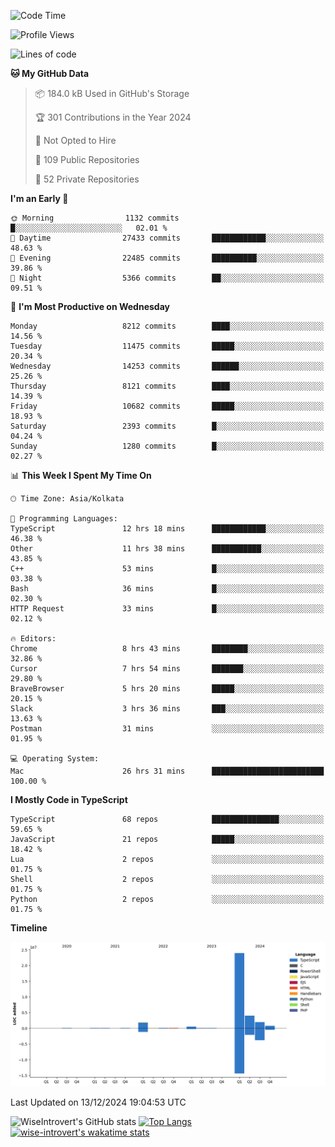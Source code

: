 <!--START_SECTION:waka-->
![Code Time](http://img.shields.io/badge/Code%20Time-1%2C957%20hrs%2024%20mins-blue)

![Profile Views](http://img.shields.io/badge/Profile%20Views-0-blue)

![Lines of code](https://img.shields.io/badge/From%20Hello%20World%20I%27ve%20Written-33.7%20million%20lines%20of%20code-blue)

**🐱 My GitHub Data** 

> 📦 184.0 kB Used in GitHub's Storage 
 > 
> 🏆 301 Contributions in the Year 2024
 > 
> 🚫 Not Opted to Hire
 > 
> 📜 109 Public Repositories 
 > 
> 🔑 52 Private Repositories 
 > 
**I'm an Early 🐤** 

```text
🌞 Morning                1132 commits        █░░░░░░░░░░░░░░░░░░░░░░░░   02.01 % 
🌆 Daytime                27433 commits       ████████████░░░░░░░░░░░░░   48.63 % 
🌃 Evening                22485 commits       ██████████░░░░░░░░░░░░░░░   39.86 % 
🌙 Night                  5366 commits        ██░░░░░░░░░░░░░░░░░░░░░░░   09.51 % 
```
📅 **I'm Most Productive on Wednesday** 

```text
Monday                   8212 commits        ████░░░░░░░░░░░░░░░░░░░░░   14.56 % 
Tuesday                  11475 commits       █████░░░░░░░░░░░░░░░░░░░░   20.34 % 
Wednesday                14253 commits       ██████░░░░░░░░░░░░░░░░░░░   25.26 % 
Thursday                 8121 commits        ████░░░░░░░░░░░░░░░░░░░░░   14.39 % 
Friday                   10682 commits       █████░░░░░░░░░░░░░░░░░░░░   18.93 % 
Saturday                 2393 commits        █░░░░░░░░░░░░░░░░░░░░░░░░   04.24 % 
Sunday                   1280 commits        █░░░░░░░░░░░░░░░░░░░░░░░░   02.27 % 
```


📊 **This Week I Spent My Time On** 

```text
🕑︎ Time Zone: Asia/Kolkata

💬 Programming Languages: 
TypeScript               12 hrs 18 mins      ████████████░░░░░░░░░░░░░   46.38 % 
Other                    11 hrs 38 mins      ███████████░░░░░░░░░░░░░░   43.85 % 
C++                      53 mins             █░░░░░░░░░░░░░░░░░░░░░░░░   03.38 % 
Bash                     36 mins             █░░░░░░░░░░░░░░░░░░░░░░░░   02.30 % 
HTTP Request             33 mins             █░░░░░░░░░░░░░░░░░░░░░░░░   02.12 % 

🔥 Editors: 
Chrome                   8 hrs 43 mins       ████████░░░░░░░░░░░░░░░░░   32.86 % 
Cursor                   7 hrs 54 mins       ███████░░░░░░░░░░░░░░░░░░   29.80 % 
BraveBrowser             5 hrs 20 mins       █████░░░░░░░░░░░░░░░░░░░░   20.15 % 
Slack                    3 hrs 36 mins       ███░░░░░░░░░░░░░░░░░░░░░░   13.63 % 
Postman                  31 mins             ░░░░░░░░░░░░░░░░░░░░░░░░░   01.95 % 

💻 Operating System: 
Mac                      26 hrs 31 mins      █████████████████████████   100.00 % 
```

**I Mostly Code in TypeScript** 

```text
TypeScript               68 repos            ███████████████░░░░░░░░░░   59.65 % 
JavaScript               21 repos            █████░░░░░░░░░░░░░░░░░░░░   18.42 % 
Lua                      2 repos             ░░░░░░░░░░░░░░░░░░░░░░░░░   01.75 % 
Shell                    2 repos             ░░░░░░░░░░░░░░░░░░░░░░░░░   01.75 % 
Python                   2 repos             ░░░░░░░░░░░░░░░░░░░░░░░░░   01.75 % 
```



**Timeline**

![Lines of Code chart](https://raw.githubusercontent.com/wise-introvert/wise-introvert/master/assets/bar_graph.png)


 Last Updated on 13/12/2024 19:04:53 UTC
<!--END_SECTION:waka-->

![WiseIntrovert's GitHub stats](https://github-readme-stats.vercel.app/api?username=wise-introvert&count_private=true&show_icons=true)
[![Top Langs](https://github-readme-stats.vercel.app/api/top-langs/?username=wise-introvert&langs_count=10)](https://github.com/anuraghazra/github-readme-stats)
[![wise-introvert's wakatime stats](https://github-readme-stats.vercel.app/api/wakatime?username=wiseintrovert)](https://github.com/anuraghazra/github-readme-stats)
